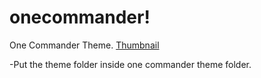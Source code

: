 # onecommander!

One Commander Theme.
[Thumbnail](https://github.com/user-attachments/assets/495e0c4c-7ae4-4a6b-a591-0c5297cf0797)

-Put the theme folder inside one commander theme folder.

